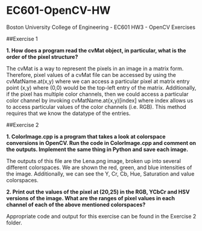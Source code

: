 # EC601-OpenCV-HW
Boston University College of Engineering - EC601 HW3 - OpenCV Exercises

##Exercise 1

**1. How does a program read the cvMat object, in particular, what is the order of the pixel structure?**

The cvMat is a way to represent the pixels in an image in a matrix form. Therefore, pixel values of a cvMat file can be accessed by using the cvMatName.at<datatype>(x,y) where we can access a particular pixel at matrix entry point (x,y) where (0,0) would be the top-left entry of the matrix. Additionally, if the pixel has multiple color channels, then we could access a particular color channel by invoking cvMatName.at<datatype>{x,y)[index] where index allows us to access particular values of the color channels (i.e. RGB). This method requires that we know the datatype of the entries.
  
  ##Exercise 2
  
  **1. ColorImage.cpp is a program that takes a look at colorspace conversions in OpenCV. Run the code in ColorImage.cpp and comment on the outputs. Implement the same thing in Python and save each image.**

The outputs of this file are the Lena.png image, broken up into several different colorspaces. We are shown the red, green, and blue intensities of the image. Additionally, we can see the Y, Cr, Cb, Hue, Saturation and value colorspaces.

**2. Print out the values of the pixel at (20,25) in the RGB, YCbCr and HSV versions of the image. What are the ranges of pixel values in each channel of each of the above mentioned colorspaces?**

Appropriate code and output for this exercise can be found in the Exercise 2 folder.
